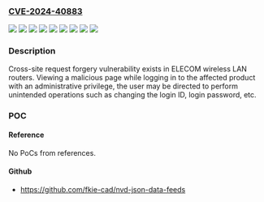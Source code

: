 ### [CVE-2024-40883](https://cve.mitre.org/cgi-bin/cvename.cgi?name=CVE-2024-40883)
![](https://img.shields.io/static/v1?label=Product&message=WRC-X1500GS-B&color=blue)
![](https://img.shields.io/static/v1?label=Product&message=WRC-X1500GSA-B&color=blue)
![](https://img.shields.io/static/v1?label=Product&message=WRC-X3000GS2-B&color=blue)
![](https://img.shields.io/static/v1?label=Product&message=WRC-X3000GS2-W&color=blue)
![](https://img.shields.io/static/v1?label=Product&message=WRC-X3000GS2A-B&color=blue)
![](https://img.shields.io/static/v1?label=Product&message=WRC-X6000XS-G&color=blue)
![](https://img.shields.io/static/v1?label=Version&message=%3D%20v1.08%20and%20earlier%20&color=brighgreen)
![](https://img.shields.io/static/v1?label=Version&message=%3D%20v1.11%20and%20earlier%20&color=brighgreen)
![](https://img.shields.io/static/v1?label=Vulnerability&message=Cross-site%20request%20forgery%20(CSRF)&color=brighgreen)

### Description

Cross-site request forgery vulnerability exists in ELECOM wireless LAN routers. Viewing a malicious page while logging in to the affected product with an administrative privilege, the user may be directed to perform unintended operations such as changing the login ID, login password, etc.

### POC

#### Reference
No PoCs from references.

#### Github
- https://github.com/fkie-cad/nvd-json-data-feeds

